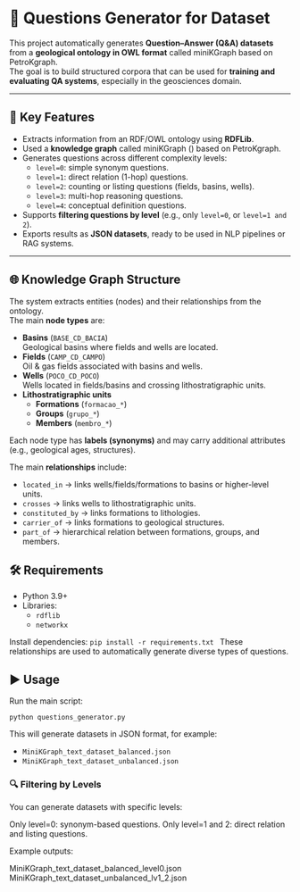# 🧩 Questions Generator for Dataset

This project automatically generates **Question–Answer (Q&A) datasets** from a **geological ontology in OWL format** called miniKGraph based on PetroKgraph.  
The goal is to build structured corpora that can be used for **training and evaluating QA systems**, especially in the geosciences domain.

---

## 🚀 Key Features

- Extracts information from an RDF/OWL ontology using **RDFLib**.
- Used a **knowledge graph** called miniKGraph () based on PetroKgraph.
- Generates questions across different complexity levels:
  - `level=0`: simple synonym questions.
  - `level=1`: direct relation (1-hop) questions.
  - `level=2`: counting or listing questions (fields, basins, wells).
  - `level=3`: multi-hop reasoning questions.
  - `level=4`: conceptual definition questions.
- Supports **filtering questions by level** (e.g., only `level=0`, or `level=1 and 2`).
- Exports results as **JSON datasets**, ready to be used in NLP pipelines or RAG systems.

---

## 🌐 Knowledge Graph Structure

The system extracts entities (nodes) and their relationships from the ontology.  
The main **node types** are:

- **Basins** (`BASE_CD_BACIA`)  
  Geological basins where fields and wells are located.  
- **Fields** (`CAMP_CD_CAMPO`)  
  Oil & gas fields associated with basins and wells.  
- **Wells** (`POCO_CD_POCO`)  
  Wells located in fields/basins and crossing lithostratigraphic units.  
- **Lithostratigraphic units**  
  - **Formations** (`formacao_*`)  
  - **Groups** (`grupo_*`)  
  - **Members** (`membro_*`)  

Each node type has **labels (synonyms)** and may carry additional attributes (e.g., geological ages, structures).

The main **relationships** include:
- `located_in` → links wells/fields/formations to basins or higher-level units.  
- `crosses` → links wells to lithostratigraphic units.  
- `constituted_by` → links formations to lithologies.  
- `carrier_of` → links formations to geological structures.  
- `part_of` → hierarchical relation between formations, groups, and members.  

## 🛠 Requirements

- Python 3.9+
- Libraries:
  - `rdflib`
  - `networkx`

Install dependencies:  `pip install -r requirements.txt `
These relationships are used to automatically generate diverse types of questions.

## ▶️ Usage

Run the main script:

`python questions_generator.py`

This will generate datasets in JSON format, for example:

- `MiniKGraph_text_dataset_balanced.json`
- `MiniKGraph_text_dataset_unbalanced.json`

### 🔍 Filtering by Levels

You can generate datasets with specific levels:

Only level=0: synonym-based questions.
Only level=1 and 2: direct relation and listing questions.

Example outputs:

MiniKGraph_text_dataset_balanced_level0.json
MiniKGraph_text_dataset_unbalanced_lv1_2.json
